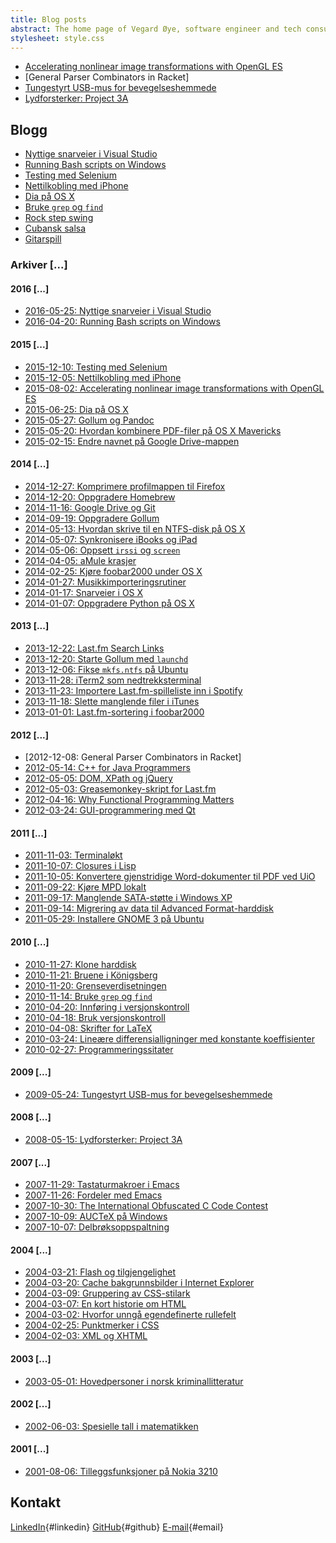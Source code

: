 ```yaml
---
title: Blog posts
abstract: The home page of Vegard Øye, software engineer and tech consultant.
stylesheet: style.css
---
```


-   [Accelerating nonlinear image transformations with OpenGL ES](fisheye/) <span class="flag-icon flag-icon-us" title="English"></span>
-   [General Parser Combinators in Racket] <span class="flag-icon flag-icon-us" title="English"></span>
-   [Tungestyrt USB-mus for bevegelseshemmede](tunge/)
-   [Lydforsterker: Project 3A](p3a/)

Blogg
-----

-   [Nyttige snarveier i Visual Studio](2016/05/25/)
-   [Running Bash scripts on Windows](2016/04/20/) <span class="flag-icon flag-icon-us" title="English"></span>
-   [Testing med Selenium](2015/12/10/)
-   [Nettilkobling med iPhone](2015/12/05/)
-   [Dia på OS X](2015/06/25/)
-   [Bruke `grep` og `find`](2010/11/14/)
-   [Rock step swing](swing/)
-   [Cubansk salsa](salsa/)
-   [Gitarspill](gitar/)

### Arkiver [...]

#### 2016 [...]

-   [2016-05-25: Nyttige snarveier i Visual Studio](2016/05/25/)
-   [2016-04-20: Running Bash scripts on Windows](2016/04/20/) <span class="flag-icon flag-icon-us" title="English"></span>

#### 2015 [...]

-   [2015-12-10: Testing med Selenium](2015/12/10/)
-   [2015-12-05: Nettilkobling med iPhone](2015/12/05/)
-   [2015-08-02: Accelerating nonlinear image transformations with OpenGL ES](fisheye/) <span class="flag-icon flag-icon-us" title="English"></span>
-   [2015-06-25: Dia på OS X](2015/06/25/)
-   [2015-05-27: Gollum og Pandoc](2015/05/27/)
-   [2015-05-20: Hvordan kombinere PDF-filer på OS X Mavericks](2015/05/20/)
-   [2015-02-15: Endre navnet på Google Drive-mappen](2015/02/15/)

#### 2014 [...]

-   [2014-12-27: Komprimere profilmappen til Firefox](2014/12/27/)
-   [2014-12-20: Oppgradere Homebrew](2014/12/20/)
-   [2014-11-16: Google Drive og Git](2014/11/16/)
-   [2014-09-19: Oppgradere Gollum](2014/09/19/)
-   [2014-05-13: Hvordan skrive til en NTFS-disk på OS X](2014/05/13/)
-   [2014-05-07: Synkronisere iBooks og iPad](2014/05/07/)
-   [2014-05-06: Oppsett `irssi` og `screen`](2014/05/06/)
-   [2014-04-05: aMule krasjer](2014/04/05/)
-   [2014-02-25: Kjøre foobar2000 under OS X](2014/02/25/)
-   [2014-01-27: Musikkimporteringsrutiner](2014/01/27/)
-   [2014-01-17: Snarveier i OS X](2014/01/17/)
-   [2014-01-07: Oppgradere Python på OS X](2014/01/07/)

#### 2013 [...]

-   [2013-12-22: Last.fm Search Links](2013/12/22/)
-   [2013-12-20: Starte Gollum med `launchd`](2013/12/20/)
-   [2013-12-06: Fikse `mkfs.ntfs` på Ubuntu](2013/12/06/)
-   [2013-11-28: iTerm2 som nedtrekksterminal](2013/11/28/)
-   [2013-11-23: Importere Last.fm-spilleliste inn i Spotify](2013/11/23/)
-   [2013-11-18: Slette manglende filer i iTunes](2013/11/18/)
-   [2013-01-01: Last.fm-sortering i foobar2000](2013/01/01/)

#### 2012 [...]

-   [2012-12-08: General Parser Combinators in Racket]
-   [2012-05-14: C++ for Java Programmers](2012/05/14/)
-   [2012-05-05: DOM, XPath og jQuery](2012/05/05/)
-   [2012-05-03: Greasemonkey-skript for Last.fm](2012/05/03/)
-   [2012-04-16: Why Functional Programming Matters](2012/04/16/)
-   [2012-03-24: GUI-programmering med Qt](2012/03/24/)

#### 2011 [...]

-   [2011-11-03: Terminaløkt](2011/11/03/)
-   [2011-10-07: Closures i Lisp](2011/10/07/)
-   [2011-10-05: Konvertere gjenstridige Word-dokumenter til PDF ved UiO](2011/10/05/)
-   [2011-09-22: Kjøre MPD lokalt](2011/09/22/)
-   [2011-09-17: Manglende SATA-støtte i Windows XP](2011/09/17/)
-   [2011-09-14: Migrering av data til Advanced Format-harddisk](2011/09/14/)
-   [2011-05-29: Installere GNOME 3 på Ubuntu](2011/05/29/)

#### 2010 [...]

-   [2010-11-27: Klone harddisk](2010/11/27/)
-   [2010-11-21: Bruene i Königsberg](2010/11/21/)
-   [2010-11-20: Grenseverdisetningen](2010/11/20/)
-   [2010-11-14: Bruke `grep` og `find`](2010/11/14/)
-   [2010-04-20: Innføring i versjonskontroll](2010/04/20/)
-   [2010-04-18: Bruk versjonskontroll](2010/04/18/)
-   [2010-04-08: Skrifter for LaTeX](2010/04/08/)
-   [2010-03-24: Lineære differensialligninger med konstante koeffisienter](2010/03/24/)
-   [2010-02-27: Programmeringssitater](2010/02/27/)

#### 2009 [...]

-   [2009-05-24: Tungestyrt USB-mus for bevegelseshemmede](tunge/)

#### 2008 [...]

-   [2008-05-15: Lydforsterker: Project 3A](p3a/)

#### 2007 [...]

-   [2007-11-29: Tastaturmakroer i Emacs](2007/11/29/)
-   [2007-11-26: Fordeler med Emacs](2007/11/26/)
-   [2007-10-30: The International Obfuscated C Code Contest](2007/10/30/)
-   [2007-10-09: AUCTeX på Windows](2007/10/09/)
-   [2007-10-07: Delbrøksoppspaltning](2007/10/07/)

#### 2004 [...]

-   [2004-03-21: Flash og tilgjengelighet](2004/03/21/)
-   [2004-03-20: Cache bakgrunnsbilder i Internet Explorer](2004/03/20/)
-   [2004-03-09: Gruppering av CSS-stilark](2004/03/09/)
-   [2004-03-07: En kort historie om HTML](2004/03/07/)
-   [2004-03-02: Hvorfor unngå egendefinerte rullefelt](2004/03/02/)
-   [2004-02-25: Punktmerker i CSS](2004/02/25/)
-   [2004-02-03: XML og XHTML](2004/02/03/)

#### 2003 [...]

-   [2003-05-01: Hovedpersoner i norsk kriminallitteratur](2003/05/01/)

#### 2002 [...]

-   [2002-06-03: Spesielle tall i matematikken](2002/06/03/)

#### 2001 [...]

-   [2001-08-06: Tilleggsfunksjoner på Nokia 3210](2001/08/06/)

Kontakt
-------

[LinkedIn](http://www.linkedin.com/profile/view?id=68450352){#linkedin} [GitHub](https://github.com/epsil/){#github} [E-mail](mailto:vegard_oye@hotmail.com){#email}
